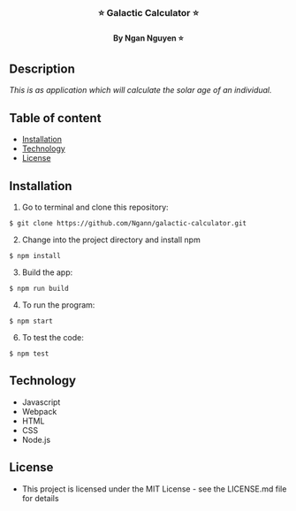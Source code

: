 <h3 align="center"> ⭐️ Galactic Calculator ⭐️ </h3>
<h4 align="center"> By Ngan Nguyen ⭐️ </h4>

## Description

_This is as application which will calculate the solar age of an individual._

## Table of content

- [Installation](#installation)
- [Technology](#technology)
- [License](#license)

## Installation

1. Go to terminal and clone this repository:
```
$ git clone https://github.com/Ngann/galactic-calculator.git
```
2. Change into the project directory and install npm
```
$ npm install
```
3. Build the app:
```
$ npm run build
```
4. To run the program:
```
$ npm start
```
6. To test the code:
```
$ npm test
```

## Technology
* Javascript
* Webpack
* HTML
* CSS
* Node.js

## License
* This project is licensed under the MIT License - see the LICENSE.md file for details
